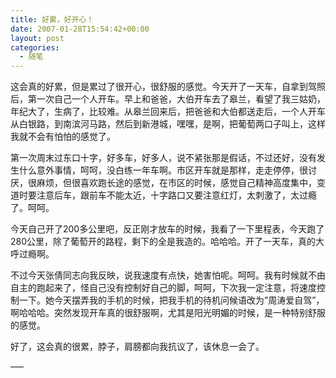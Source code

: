 ```yaml
---
title: 好累，好开心！
date: 2007-01-28T15:54:42+00:00
layout: post
categories:
  - 随笔
---
```

这会真的好累，但是累过了很开心，很舒服的感觉。今天开了一天车，自拿到驾照后，第一次自己一个人开车。早上和爸爸，大伯开车去了皋兰，看望了我三姑奶，年纪大了，生病了，比较难。从皋兰回来后，把爸爸和大伯都送走后，一个人开车从白银路，到南滨河马路，然后到新港城，嘿嘿，是啊，把葡萄两口子叫上，这样我就不会有怕怕的感觉了。

第一次周末过东口十字，好多车，好多人，说不紧张那是假话，不过还好，没有发生什么意外事情，呵呵，没白练一年车啊。市区开车就是那样，走走停停，很讨厌，很麻烦，但很喜欢跑长途的感觉，在市区的时候，感觉自己精神高度集中，变道时要注意后车，跟前车不能太近，十字路口又要注意红灯，太刺激了，太过瘾了。呵呵。
<!--more-->
今天自己开了200多公里吧，反正刚才放车的时候，我看了一下里程表，今天跑了280公里，除了葡萄开的路程，剩下的全是我造的。哈哈哈。开了一天车，真的大呼过瘾啊。

不过今天张倩同志向我反映，说我速度有点快，她害怕呢。呵呵。我有时候就不由自主的跑起来了，怪自己没有控制好自己的脚，呵呵，下次我一定注意，将速度控制一下。她今天摆弄我的手机的时候，把我手机的待机问候语改为”周涛爱自驾”，啊哈哈哈。突然发现开车真的很舒服啊，尤其是阳光明媚的时候，是一种特别舒服的感觉。

好了，这会真的很累，脖子，肩膀都向我抗议了，该休息一会了。

—–